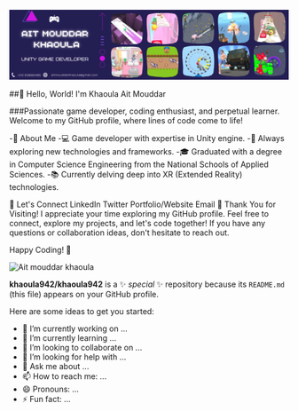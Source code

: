 
![](./AitMouddarKhaoula.png)

##👋 Hello, World! I'm Khaoula Ait Mouddar

###Passionate game developer, coding enthusiast, and perpetual learner. Welcome to my GitHub profile, where lines of code come to life!

-🚀 About Me
-💻 Game developer with expertise in Unity engine.
-🌱 Always exploring new technologies and frameworks.
-🎓 Graduated with a degree in Computer Science Engineering from the National Schools of Applied Sciences.
-📚 Currently delving deep into XR (Extended Reality) technologies.

🤝 Let's Connect
LinkedIn
Twitter
Portfolio/Website
Email
🌟 Thank You for Visiting!
I appreciate your time exploring my GitHub profile. Feel free to connect, explore my projects, and let's code together! If you have any questions or collaboration ideas, don't hesitate to reach out.

Happy Coding! 🚀



![Ait mouddar khaoula](https://github.com/khaoula942/khaoula942/assets/67165760/f7a2831c-409b-47a8-949c-dd65b3b79a8a)

**khaoula942/khaoula942** is a ✨ _special_ ✨ repository because its `README.md` (this file) appears on your GitHub profile.

Here are some ideas to get you started:

- 🔭 I’m currently working on ...
- 🌱 I’m currently learning ...
- 👯 I’m looking to collaborate on ...
- 🤔 I’m looking for help with ...
- 💬 Ask me about ...
- 📫 How to reach me: ...
- 😄 Pronouns: ...
- ⚡ Fun fact: ...

